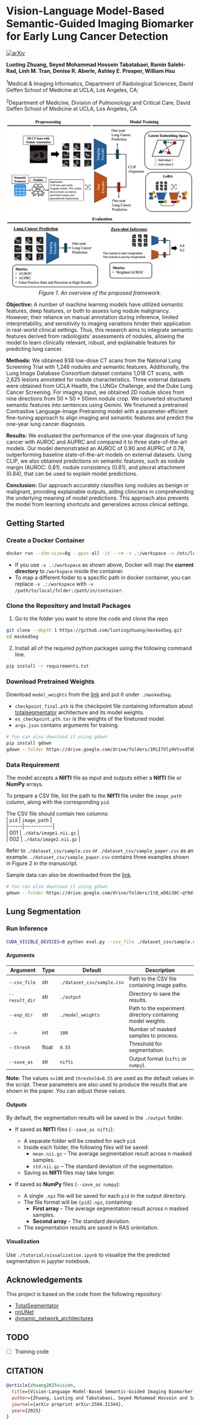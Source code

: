 # Vision-Language Model-Based Semantic-Guided Imaging Biomarker for Early Lung Cancer Detection

[![arXiv](https://img.shields.io/badge/arXiv-2504.21344-b31b1b.svg)](https://arxiv.org/abs/2504.21344)



**Luoting Zhuang, Seyed Mohammad Hossein Tabatabaei, Ramin Salehi-Rad, Linh M. Tran, Denise R. Aberle, Ashley E. Prosper, William Hsu**

<sup>1</sup>Medical & Imaging Informatics, Department of Radiological Sciences, David Geffen School of Medicine at UCLA, Los Angeles, CA;  

<sup>2</sup>Department of Medicine, Division of Pulmonology and Critical Care, David Geffen School of Medicine at UCLA, Los Angeles, CA


<p align="center">
    <img src="figures/abstract.jpg"/> <br />
    <em> 
    Figure 1. An overview of the proposed framework. 
    </em>
</p>

**Objective:** A number of machine learning models have utilized semantic features, deep features, or both to assess lung nodule malignancy. However, their reliance on manual annotation during inference, limited interpretability, and sensitivity to imaging variations hinder their application in real-world clinical settings. Thus, this research aims to integrate semantic features derived from radiologists’ assessments of nodules, allowing the model to learn clinically relevant, robust, and explainable features for predicting lung cancer. 

**Methods:** We obtained 938 low-dose CT scans from the National Lung Screening Trial with 1,246 nodules and semantic features. Additionally, the Lung Image Database Consortium dataset contains 1,018 CT scans, with 2,625 lesions annotated for nodule characteristics. Three external datasets were obtained from UCLA Health, the LUNGx Challenge, and the Duke Lung Cancer Screening. For imaging input, we obtained 2D nodule slices from nine directions from $50\times50\times50$mm nodule crop. We converted structured semantic features into sentences using Gemini. We finetuned a pretrained Contrastive Language-Image Pretraining model with a parameter-efficient fine-tuning approach to align imaging and semantic features and predict the one-year lung cancer diagnosis.  

**Results:** We evaluated the performance of the one-year diagnosis of lung cancer with AUROC and AUPRC and compared it to three state-of-the-art models. Our model demonstrated an AUROC of 0.90 and AUPRC of 0.78, outperforming baseline state-of-the-art models on external datasets. Using CLIP, we also obtained predictions on semantic features, such as nodule margin (AUROC: 0.81), nodule consistency (0.81), and pleural attachment (0.84), that can be used to explain model predictions.  

**Conclusion:** Our approach accurately classifies lung nodules as benign or malignant, providing explainable outputs, aiding clinicians in comprehending the underlying meaning of model predictions. This approach also prevents the model from learning shortcuts and generalizes across clinical settings. 

## Getting Started
### Create a Docker Container
```bash
docker run --shm-size=8g --gpus all -it --rm -v .:/workspace -v /etc/localtime:/etc/localtime:ro nvcr.io/nvidia/pytorch:21.12-py3
```
- If you use `-v .:/workspace` as shown above, Docker will map the **current directory** to `/workspace` inside the container.
- To map a different folder to a specific path in docker container, you can replace `-v .:/workspace` with `-v /path/to/local/folder:/path/in/container`.

### Clone the Repository and Install Packages
1. Go to the folder you want to store the code and clone the repo
```bash
git clone --depth 1 https://github.com/luotingzhuang/maskedSeg.git
cd maskedSeg
```

2. Install all of the required python packages using the following command line.
```bash
pip install -r requirements.txt
```

### Download Pretrained Weights
Download `model_weights` from the [link](https://drive.google.com/drive/folders/1elGnhviQBP8y7oPL2TpTn5jcBLE5HDs9?usp=drive_link) and put it under `./maskedSeg`.
- `checkpoint_final.pth` is the checkpoint file containing information about [totalsegmentator](https://github.com/wasserth/TotalSegmentator) architecture and its model weights.
- `es_checkpoint.pth.tar` is the weights of the finetuned model.
- `args.json` contains arguments for training.

```bash
# You can also download it using gdown
pip install gdown
gdown --folder https://drive.google.com/drive/folders/1MiI7Vly9VtvxdTdDJ2PWIS--cgkVJjMv?usp=drive_link
```

### Data Requirement
The model accepts a **NIfTI** file as input and outputs either a **NIfTI** file or **NumPy** arrays.

To prepare a CSV file, list the path to the **NIfTI** file under the `image_path` column, along with the corresponding `pid`. 

The CSV file should contain two columns:  
| `pid` | `image_path` |  
|------|------------|  
| 001  | `./data/image1.nii.gz` |  
| 002  | `./data/image2.nii.gz` |  

Refer to `./dataset_csv/sample.csv` or `./dataset_csv/sample_paper.csv` as an example. `./dataset_csv/sample_paper.csv` contains three examples shown in Figure 2 in the manuscript.

Sample data can also be downloaded from the [link](https://drive.google.com/drive/folders/1elGnhviQBP8y7oPL2TpTn5jcBLE5HDs9?usp=drive_link).
```bash
# You can also download it using gdown
gdown --folder https://drive.google.com/drive/folders/1tQ_eD6i30C-qY9dfX4X20zuSyN7eB0lT?usp=drive_link
```
## Lung Segmentation
### Run Inference

```bash
CUDA_VISIBLE_DEVICES=0 python eval.py --csv_file ./dataset_csv/sample.csv --result_dir ./output --exp_dir ./model_weights --n 100 --thresh 0.55 --save_as nifti
```
#### Arguments
| Argument      | Type  | Default | Description |
|--------------|------|---------|-------------|
| `--csv_file`  | str  | `./dataset_csv/sample.csv` | Path to the CSV file containing image paths. |
| `--result_dir` | str  | `./output` | Directory to save the results. |
| `--exp_dir` | str  | `./model_weights` | Path to the experiment directory containing model weights. |
| `--n` | int | `100` | Number of masked samples to process. |
| `--thresh` | float | `0.55` | Threshold for segmentation. |
| `--save_as` | str | `nifti` | Output format (`nifti` or `numpy`). |

**Note:** The values `n=100` and `threshold=0.55` are used as the default values in the script. These parameters are also used to produce the results that are shown in the paper. You can adjust these values.

#### Outputs

By default, the segmentation results will be saved in the `./output` folder.  

- If saved as **NIfTI** files (`--save_as nifti`):  
  - A separate folder will be created for each `pid`.  
  - Inside each folder, the following files will be saved:  
    - `mean.nii.gz` – The average segmentation result across n masked samples.  
    - `std.nii.gz` – The standard deviation of the segmentation.  
  - Saving as **NIfTI** files may take longer.

- If saved as **NumPy** files (`--save_as numpy`):  
  - A single `.npz` file will be saved for each `pid` in the output directory.  
  - The file format will be `{pid}.npz`, containing:  
    - **First array** – The average segmentation result across n masked samples.  
    - **Second array** – The standard deviation.  
  - The segmentation results are saved in RAS orientation.

#### Visualization
Use `./tutorial/visualization.ipynb` to visualize the the predicted segmentation in jupyter notebook.



## Acknowledgements
This project is based on the code from the following repository:
- [TotalSegmentator](https://github.com/wasserth/TotalSegmentator)
- [nnUNet](https://github.com/MIC-DKFZ/nnUNet)
- [dynamic_network_architectures](https://github.com/MIC-DKFZ/dynamic-network-architectures)

## TODO
- [ ] Training code

## CITATION
```bibtex
@article{zhuang2025vision,
  title={Vision-Language Model-Based Semantic-Guided Imaging Biomarker for Early Lung Cancer Detection},
  author={Zhuang, Luoting and Tabatabaei, Seyed Mohammad Hossein and Salehi-Rad, Ramin and Tran, Linh M and Aberle, Denise R and Prosper, Ashley E and Hsu, William},
  journal={arXiv preprint arXiv:2504.21344},
  year={2025}
}
```